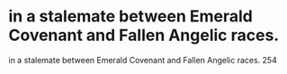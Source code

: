 # in a stalemate between Emerald Covenant and Fallen Angelic races.

in a stalemate between Emerald Covenant and Fallen Angelic races.
254